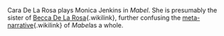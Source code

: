 Cara De La Rosa plays Monica Jenkins in *Mabel*. She is presumably the
sister of [Becca De La
Rosa](Becca_De_La_Rosa "Becca De La Rosa"){.wikilink}, further confusing
the [meta-narrative](meta-narrative "meta-narrative"){.wikilink} of
*Mabel*as a whole.
